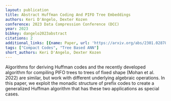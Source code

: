 ```yaml
---
layout: publication
title: Abstract Huffman Coding And PIFO Tree Embeddings
authors: Keri D'Angelo, Dexter Kozen
conference: 2023 Data Compression Conference (DCC)
year: 2023
bibkey: dangelo2023abstract
citations: 2
additional_links: [{name: Paper, url: 'https://arxiv.org/abs/2301.02878'}]
tags: ["Compact Codes", "Tree Based ANN"]
short_authors: Keri D'Angelo, Dexter Kozen
---
```

Algorithms for deriving Huffman codes and the recently developed algorithm
for compiling PIFO trees to trees of fixed shape (Mohan et al. 2022) are
similar, but work with different underlying algebraic operations. In this
paper, we exploit the monadic structure of prefix codes to create a generalized
Huffman algorithm that has these two applications as special cases.